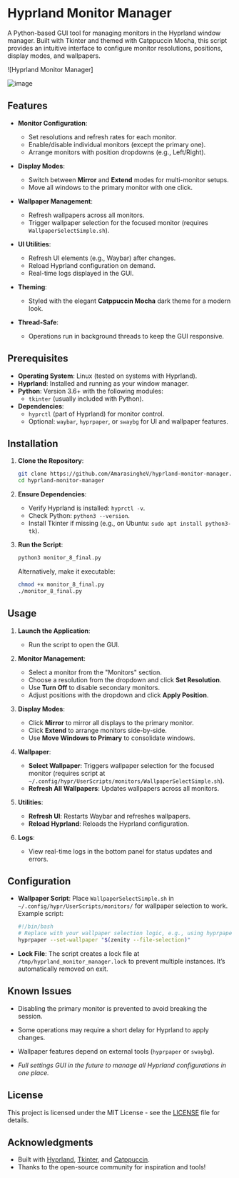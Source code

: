 
# Hyprland Monitor Manager

A Python-based GUI tool for managing monitors in the Hyprland window manager. Built with Tkinter and themed with Catppuccin Mocha, this script provides an intuitive interface to configure monitor resolutions, positions, display modes, and wallpapers.

![Hyprland Monitor Manager]

![image](https://github.com/user-attachments/assets/f265d155-fab5-4c8a-9383-2d3677d7193f)


## Features

- **Monitor Configuration**:
  - Set resolutions and refresh rates for each monitor.
  - Enable/disable individual monitors (except the primary one).
  - Arrange monitors with position dropdowns (e.g., Left/Right).

- **Display Modes**:
  - Switch between **Mirror** and **Extend** modes for multi-monitor setups.
  - Move all windows to the primary monitor with one click.

- **Wallpaper Management**:
  - Refresh wallpapers across all monitors.
  - Trigger wallpaper selection for the focused monitor (requires `WallpaperSelectSimple.sh`).

- **UI Utilities**:
  - Refresh UI elements (e.g., Waybar) after changes.
  - Reload Hyprland configuration on demand.
  - Real-time logs displayed in the GUI.

- **Theming**:
  - Styled with the elegant **Catppuccin Mocha** dark theme for a modern look.

- **Thread-Safe**:
  - Operations run in background threads to keep the GUI responsive.

## Prerequisites

- **Operating System**: Linux (tested on systems with Hyprland).
- **Hyprland**: Installed and running as your window manager.
- **Python**: Version 3.6+ with the following modules:
  - `tkinter` (usually included with Python).
- **Dependencies**: 
  - `hyprctl` (part of Hyprland) for monitor control.
  - Optional: `waybar`, `hyprpaper`, or `swaybg` for UI and wallpaper features.

## Installation

1. **Clone the Repository**:
   ```bash
   git clone https://github.com/AmarasingheV/hyprland-monitor-manager.git
   cd hyprland-monitor-manager
   ```

2. **Ensure Dependencies**:
   - Verify Hyprland is installed: `hyprctl -v`.
   - Check Python: `python3 --version`.
   - Install Tkinter if missing (e.g., on Ubuntu: `sudo apt install python3-tk`).

3. **Run the Script**:
   ```bash
   python3 monitor_8_final.py
   ```

   Alternatively, make it executable:
   ```bash
   chmod +x monitor_8_final.py
   ./monitor_8_final.py
   ```

## Usage

1. **Launch the Application**:
   - Run the script to open the GUI.

2. **Monitor Management**:
   - Select a monitor from the "Monitors" section.
   - Choose a resolution from the dropdown and click **Set Resolution**.
   - Use **Turn Off** to disable secondary monitors.
   - Adjust positions with the dropdown and click **Apply Position**.

3. **Display Modes**:
   - Click **Mirror** to mirror all displays to the primary monitor.
   - Click **Extend** to arrange monitors side-by-side.
   - Use **Move Windows to Primary** to consolidate windows.

4. **Wallpaper**:
   - **Select Wallpaper**: Triggers wallpaper selection for the focused monitor (requires script at `~/.config/hypr/UserScripts/monitors/WallpaperSelectSimple.sh`).
   - **Refresh All Wallpapers**: Updates wallpapers across all monitors.

5. **Utilities**:
   - **Refresh UI**: Restarts Waybar and refreshes wallpapers.
   - **Reload Hyprland**: Reloads the Hyprland configuration.

6. **Logs**:
   - View real-time logs in the bottom panel for status updates and errors.


## Configuration

- **Wallpaper Script**: Place `WallpaperSelectSimple.sh` in `~/.config/hypr/UserScripts/monitors/` for wallpaper selection to work. Example script:
  ```bash
  #!/bin/bash
  # Replace with your wallpaper selection logic, e.g., using hyprpaper
  hyprpaper --set-wallpaper "$(zenity --file-selection)"
  ```

- **Lock File**: The script creates a lock file at `/tmp/hyprland_monitor_manager.lock` to prevent multiple instances. It’s automatically removed on exit.

## Known Issues

- Disabling the primary monitor is prevented to avoid breaking the session.
- Some operations may require a short delay for Hyprland to apply changes.
- Wallpaper features depend on external tools (`hyprpaper` or `swaybg`).


- *Full settings GUI in the future to manage all Hyprland configurations in one place.*

## License

This project is licensed under the MIT License - see the [LICENSE](LICENSE) file for details.

## Acknowledgments

- Built with [Hyprland](https://hyprland.org/), [Tkinter](https://docs.python.org/3/library/tkinter.html), and [Catppuccin](https://github.com/catppuccin/catppuccin).
- Thanks to the open-source community for inspiration and tools!
